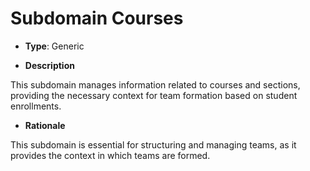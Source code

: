 # Subdomain Courses

- **Type**: Generic


- **Description**

This subdomain manages information related to courses and sections, providing the necessary context for team formation based on student enrollments.


- **Rationale**
    
This subdomain is essential for structuring and managing teams, as it provides the context in which teams are formed.
